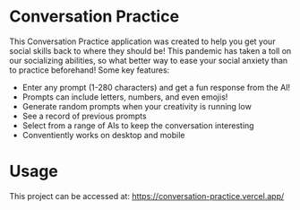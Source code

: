 # Conversation Practice 
This Conversation Practice application was created to help you get your social skills back to where they should be! This pandemic has taken a toll on our socializing abilities, so what better way to ease your social anxiety than to practice beforehand! Some key features:
- Enter any prompt (1-280 characters) and get a fun response from the AI!
- Prompts can include letters, numbers, and even emojis! 
- Generate random prompts when your creativity is running low
- See a record of previous prompts
- Select from a range of AIs to keep the conversation interesting 
- Conventiently works on desktop and mobile

# Usage

This project can be accessed at: 
https://conversation-practice.vercel.app/
